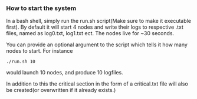 ### How to start the system

In a bash shell, simply run the run.sh script(Make sure to make it executable first). By default it will start 4 nodes and write their logs to respective .txt files, named as log0.txt, log1.txt ect. The nodes live for ~30 seconds. 

You can provide an optional argument to the script which tells it how many nodes to start. For instance 

    ./run.sh 10

would launch 10 nodes, and produce 10 logfiles. 

In addition to this the critical section in the form of a critical.txt file will also be created(or overwritten if it already exists.)
